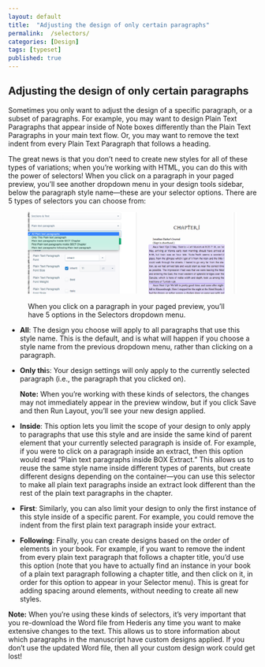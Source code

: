 ```yaml
---
layout: default
title:  "Adjusting the design of only certain paragraphs"
permalink:  /selectors/
categories: [Design]
tags: [typeset]
published: true
---
```


<section data-type="chapter" class="hsecchapter" data-hederis-type="hsecchapter" id="selectors" data-pi-attrs="id: selectors; data-tags: typeset;" role="doc-chapter" data-tags="typeset" data-author-name=" " data-book-title=" " title="Adjusting the design of only certain paragraphs"><h1 data-hederis-type="hblkchaptitle" class="hblkchaptitle" id="paDW2M8Bb">Adjusting the design of only certain paragraphs</h1><p class="hblkp" data-hederis-type="hblkp" id="pXhoXISKb">Sometimes you only want to adjust the design of a specific paragraph, or a subset of paragraphs. For example, you may want to design Plain Text Paragraphs that appear inside of Note boxes differently than the Plain Text Paragraphs in your main text flow. Or, you may want to remove the text indent from every Plain Text Paragraph that follows a heading. </p><p class="hblkp" data-hederis-type="hblkp" id="pll6rBFmx">The great news is that you don&#8217;t need to create new styles for all of these types of variations; when you&#8217;re working with HTML, you can do this with the power of selectors! When you click on a paragraph in your paged preview, you&#8217;ll see another dropdown menu in your design tools sidebar, below the paragraph style name&#8212;these are your selector options. There are 5 types of selectors you can choose from:</p><figure class="hwprfig" data-hederis-type="hwprfig" id="pK5NWFyQG"><img data-hederis-type="hblkimg" class="hblkimg" id="ptig9FPun" src="/images/selectors.png" data-img-src="selectors.png"/><p class="hblkcaption" data-hederis-type="hblkcaption" id="plOvgj1P2">When you click on a paragraph in your paged preview, you&#8217;ll have 5 options in the Selectors dropdown menu.</p></figure><ul class="hwprbulletlist" data-hederis-type="hwprbulletlist" id="pP5yxbBKB"><li class="hblkuli" data-hederis-type="hblkuli" id="liomP3xsVp"><p class="hblkuli" data-hederis-type="hblklip" id="pwspXCbfZ"><strong class="hspanstrong" data-hederis-type="hspanstrong" id="pJYGlN7l8">All</strong>: The design you choose will apply to all paragraphs that use this style name. This is the default, and is what will happen if you choose a style name from the previous dropdown menu, rather than clicking on a paragraph.</p></li><li class="hblkuli" data-hederis-type="hblkuli" id="lijsKXe8Oq"><p class="hblkuli" data-hederis-type="hblklip" id="p2YfJZFY8"><strong class="hspanstrong" data-hederis-type="hspanstrong" id="plpZk6UIr">Only thi</strong>s: Your design settings will only apply to the currently selected paragraph (i.e., the paragraph that you clicked on). </p><aside class="hwprbox box" data-hederis-type="hwprbox" id="pgShwYi7A" data-type="sidebar"><p class="hblkp" data-hederis-type="hblkp" id="poiL9ORzA"><strong class="hspanstrong" data-hederis-type="hspanstrong" id="ps9LUpRKS">Note:</strong> When you&#8217;re working with these kinds of selectors, the changes may not immediately appear in the preview window, but if you click Save and then Run Layout, you&#8217;ll see your new design applied.</p></aside></li><li class="hblkuli" data-hederis-type="hblkuli" id="li4a7rcBfs"><p class="hblkuli" data-hederis-type="hblklip" id="puZIembXv"><strong class="hspanstrong" data-hederis-type="hspanstrong" id="pyyGoH7T4">Inside</strong>: This option lets you limit the scope of your design to only apply to paragraphs that use this style and are inside the same kind of parent element that your currently selected paragraph is inside of. For example, if you were to click on a paragraph inside an extract, then this option would read &#8220;Plain text paragraphs inside BOX Extract.&#8221; This allows us to reuse the same style name inside different types of parents, but create different designs depending on the container&#8212;you can use this selector to make all plain text paragraphs inside an extract look different than the rest of the plain text paragraphs in the chapter.</p></li><li class="hblkuli" data-hederis-type="hblkuli" id="liJyRRdRhe"><p class="hblkuli" data-hederis-type="hblklip" id="pNM6mmb2g"><strong class="hspanstrong" data-hederis-type="hspanstrong" id="pSdCqKhvb">First</strong>: Similarly, you can also limit your design to only the first instance of this style inside of a specific parent. For example, you could remove the indent from the first plain text paragraph inside your extract.</p></li><li class="hblkuli" data-hederis-type="hblkuli" id="liy6pgscHx"><p class="hblkuli" data-hederis-type="hblklip" id="pM6NnqklO"><strong class="hspanstrong" data-hederis-type="hspanstrong" id="pbvValaZw">Following</strong>: Finally, you can create designs based on the order of elements in your book. For example, if you want to remove the indent from every plain text paragraph that follows a chapter title, you&#8217;d use this option (note that you have to actually find an instance in your book of a plain text paragraph following a chapter title, and then click on it, in order for this option to appear in your Selector menu). This is great for adding spacing around elements, without needing to create all new styles.</p></li></ul><aside class="hwprbox box" data-hederis-type="hwprbox" id="pcHVuyu3f" data-type="sidebar"><p class="hblkp" data-hederis-type="hblkp" id="pC5KfIn7Q"><strong class="hspanstrong" data-hederis-type="hspanstrong" id="pHhXYLJIv">Note:</strong> When you&#8217;re using these kinds of selectors, it&#8217;s very important that you re-download the Word file from Hederis any time you want to make extensive changes to the text. This allows us to store information about which paragraphs in the manuscript have custom designs applied. If you don&#8217;t use the updated Word file, then all your custom design work could get lost!</p></aside></section>